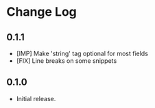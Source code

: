 # Change Log

## 0.1.1

- [IMP] Make 'string' tag optional for most fields
- [FIX] Line breaks on some snippets

## 0.1.0

- Initial release.

